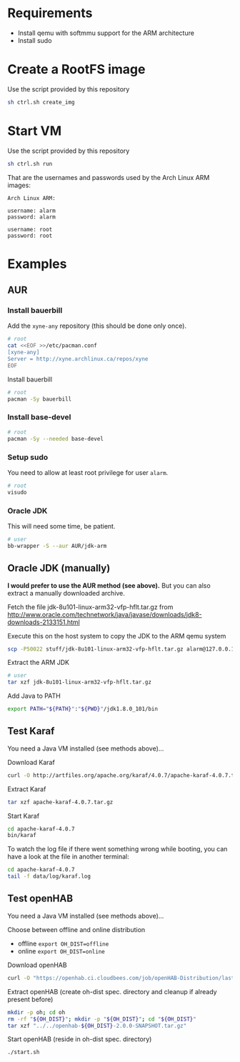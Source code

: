 # Requirements

* Install qemu with softmmu support for the ARM architecture
* Install sudo

# Create a RootFS image

Use the script provided by this repository
```sh
sh ctrl.sh create_img
```

# Start VM

Use the script provided by this repository
```sh
sh ctrl.sh run
```

That are the usernames and passwords used by the Arch Linux ARM images:
```text
Arch Linux ARM:

username: alarm
password: alarm

username: root
password: root
```

# Examples

## AUR

### Install bauerbill

Add the `xyne-any` repository (this should be done only once).
```sh
# root
cat <<EOF >>/etc/pacman.conf
[xyne-any]
Server = http://xyne.archlinux.ca/repos/xyne
EOF
```

Install bauerbill
```sh
# root
pacman -Sy bauerbill
```

### Install base-devel

```sh
# root
pacman -Sy --needed base-devel
```

### Setup sudo

You need to allow at least root privilege for user `alarm`.
```sh
# root
visudo
```

### Oracle JDK

This will need some time, be patient.
```sh
# user
bb-wrapper -S --aur AUR/jdk-arm
```

## Oracle JDK (manually)

__I would prefer to use the AUR method (see above).__
But you can also extract a manually downloaded archive.

Fetch the file jdk-8u101-linux-arm32-vfp-hflt.tar.gz
from http://www.oracle.com/technetwork/java/javase/downloads/jdk8-downloads-2133151.html

Execute this on the host system to copy the JDK to the ARM qemu system
```sh
scp -P50022 stuff/jdk-8u101-linux-arm32-vfp-hflt.tar.gz alarm@127.0.0.1:/home/alarm
```

Extract the ARM JDK
```sh
# user
tar xzf jdk-8u101-linux-arm32-vfp-hflt.tar.gz
```

Add Java to PATH
```sh
export PATH="${PATH}":"${PWD}"/jdk1.8.0_101/bin
```

## Test Karaf

You need a Java VM installed (see methods above)...

Download Karaf
```sh
curl -O http://artfiles.org/apache.org/karaf/4.0.7/apache-karaf-4.0.7.tar.gz
```

Extract Karaf
```sh
tar xzf apache-karaf-4.0.7.tar.gz
```

Start Karaf
```sh
cd apache-karaf-4.0.7
bin/karaf
```

To watch the log file if there went something wrong while booting, you can have a look at the file in another terminal:
```sh
cd apache-karaf-4.0.7
tail -f data/log/karaf.log
```

## Test openHAB

You need a Java VM installed (see methods above)...

Choose between offline and online distribution
* offline `export OH_DIST=offline`
* online  `export OH_DIST=online`

Download openHAB
```sh
curl -O "https://openhab.ci.cloudbees.com/job/openHAB-Distribution/lastSuccessfulBuild/artifact/distributions/openhab-${OH_DIST}/target/openhab-${OH_DIST}-2.0.0-SNAPSHOT.tar.gz"
```

Extract openHAB (create oh-dist spec. directory and cleanup if already present before)
```sh
mkdir -p oh; cd oh
rm -rf "${OH_DIST}"; mkdir -p "${OH_DIST}"; cd "${OH_DIST}"
tar xzf "../../openhab-${OH_DIST}-2.0.0-SNAPSHOT.tar.gz"
```

Start openHAB (reside in oh-dist spec. directory)
```sh
./start.sh
```

